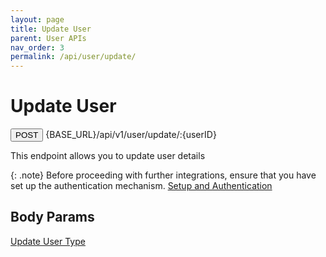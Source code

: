 ```yaml
---
layout: page
title: Update User
parent: User APIs
nav_order: 3
permalink: /api/user/update/
---
```


# Update User

<button type="button" name="button" class="btn btn-purple fs-1">POST</button>
{BASE_URL}/api/v1/user/update/:{userID}

This endpoint allows you to update user details

{: .note}
Before proceeding with further integrations, ensure that you have set up the authentication mechanism. [Setup and Authentication](/setup)

## Body Params

[Update User Type](/trydoc.github.io/types/updateUser)

